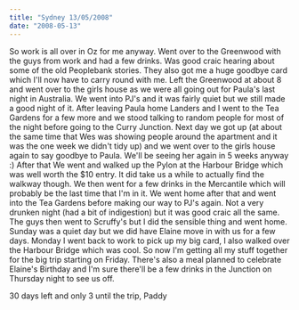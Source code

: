 ```yaml
---
title: "Sydney 13/05/2008"
date: "2008-05-13"
---
```

So work is all over in Oz for me anyway. Went over to the Greenwood with the guys from work and had a few drinks. Was good craic hearing about some of the old Peoplebank stories. They also got me a huge goodbye card which I'll now have to carry round with me. Left the Greenwood at about 8 and went over to the girls house as we were all going out for Paula's last night in Australia. We went into PJ's and it was fairly quiet but we still made a good night of it. After leaving Paula home Landers and I went to the Tea Gardens for a few more and we stood talking to random people for most of the night before going to the Curry Junction. Next day we got up (at about the same time that Wes was showing people around the apartment and it was the one week we didn't tidy up) and we went over to the girls house again to say goodbye to Paula. We'll be seeing her again in 5 weeks anyway :) After that We went and walked up the Pylon at the Harbour Bridge which was well worth the $10 entry. It did take us a while to actually find the walkway though. We then went for a few drinks in the Mercantile which will probably be the last time that I'm in it. We went home after that and went into the Tea Gardens before making our way to PJ's again. Not a very drunken night (had a bit of indigestion) but it was good craic all the same. The guys then went to Scruffy's but I did the sensible thing and went home. Sunday was a quiet day but we did have Elaine move in with us for a few days. Monday I went back to work to pick up my big card, I also walked over the Harbour Bridge which was cool. So now I'm getting all my stuff together for the big trip starting on Friday. There's also a meal planned to celebrate Elaine's Birthday and I'm sure there'll be a few drinks in the Junction on Thursday night to see us off.

30 days left and only 3 until the trip,
Paddy